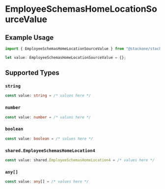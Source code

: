 # EmployeeSchemasHomeLocationSourceValue

## Example Usage

```typescript
import { EmployeeSchemasHomeLocationSourceValue } from "@stackone/stackone-client-ts/sdk/models/shared";

let value: EmployeeSchemasHomeLocationSourceValue = {};
```

## Supported Types

### `string`

```typescript
const value: string = /* values here */
```

### `number`

```typescript
const value: number = /* values here */
```

### `boolean`

```typescript
const value: boolean = /* values here */
```

### `shared.EmployeeSchemasHomeLocation4`

```typescript
const value: shared.EmployeeSchemasHomeLocation4 = /* values here */
```

### `any[]`

```typescript
const value: any[] = /* values here */
```

